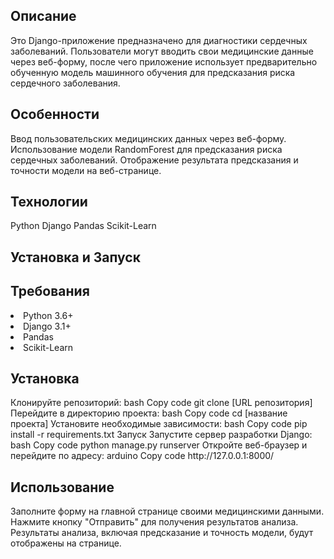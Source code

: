 
<h2>Описание</h2>

Это Django-приложение предназначено для диагностики сердечных заболеваний. Пользователи могут вводить свои медицинские данные через веб-форму, после чего приложение использует предварительно обученную модель машинного обучения для предсказания риска сердечного заболевания.

<h2>Особенности</h2>

Ввод пользовательских медицинских данных через веб-форму.
Использование модели RandomForest для предсказания риска сердечных заболеваний.
Отображение результата предсказания и точности модели на веб-странице.

<h2>Технологии</h2>

Python
Django
Pandas
Scikit-Learn

<h2>Установка и Запуск</h2>

<h2>Требования</h2>
<li>Python 3.6+
<li>Django 3.1+
<li>Pandas
<li>Scikit-Learn
<h2>Установка</h2>
Клонируйте репозиторий:
bash
Copy code
git clone [URL репозитория]
Перейдите в директорию проекта:
bash
Copy code
cd [название проекта]
Установите необходимые зависимости:
bash
Copy code
pip install -r requirements.txt
Запуск
Запустите сервер разработки Django:
bash
Copy code
python manage.py runserver
Откройте веб-браузер и перейдите по адресу:
arduino
Copy code
http://127.0.0.1:8000/
<h2>Использование</h2>

Заполните форму на главной странице своими медицинскими данными.
Нажмите кнопку "Отправить" для получения результатов анализа.
Результаты анализа, включая предсказание и точность модели, будут отображены на странице.
